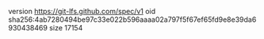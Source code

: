 version https://git-lfs.github.com/spec/v1
oid sha256:4ab7280494be97c33e022b596aaaa02a797f5f67ef65fd9e8e39da6930438469
size 17154
